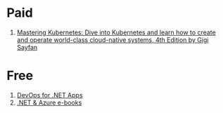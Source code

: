 # Paid
1. [Mastering Kubernetes: Dive into Kubernetes and learn how to create and operate world-class cloud-native systems, 4th Edition by 
 Gigi Sayfan](https://amzn.to/3qIFJFB)

# Free
1. [DevOps for .NET Apps](https://dotnet.microsoft.com/en-us/learn/aspnet/devops)
2. [.NET & Azure e-books](https://dotnet.microsoft.com/en-us/learn/azure/architecture)